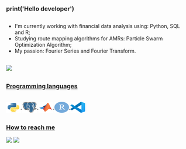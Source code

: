 ### print('Hello developer')

##

* I'm currently working with financial data analysis using: Python, SQL and R;
* Studying route mapping algorithms for AMRs: Particle Swarm Optimization Algorithm;
* My passion: Fourier Series and Fourier Transform.


##

<div align="left">
  <a href="https://github.com/M4rcelle-Lima">
  <img height="180em" src="https://github-readme-stats.vercel.app/api?username=M4rcelle-Lima&show_icons=false&theme=transparent&include_all_commits=true&count_private=true"/>
 
 ##
 
 ### Programming languages
</div>
<div style="display: inline_block"><br>
  
  <img align="center" alt="Marce-Python" height="30" width="40" src="https://raw.githubusercontent.com/devicons/devicon/master/icons/python/python-original.svg">
  <img align="center" alt="Marce-Postgree" height="30" width="40" src="https://raw.githubusercontent.com/devicons/devicon/master/icons/postgresql/postgresql-original.svg">
  <img align="center" alt="Marce-Postgree" height="30" width="40" src="https://raw.githubusercontent.com/devicons/devicon/master/icons/matlab/matlab-original.svg">
  <img align="center" alt="Marce-Postgree" height="30" width="40" src="https://raw.githubusercontent.com/devicons/devicon/master/icons/rstudio/rstudio-original.svg">
  <img align="center" alt="Marce-Postgree" height="30" width="40" src="https://raw.githubusercontent.com/devicons/devicon/master/icons/vscode/vscode-original.svg">
 
</div>
  
  ##
 
 ### How to reach me
<div> 
  <a href = "mailto:marcellefrancolima3@gmail.com"><img src="https://img.shields.io/badge/-Gmail-%23333?style=for-the-badge&logo=gmail&logoColor=white" target="_blank"></a>
  <a href="https://www.linkedin.com/in/marcelle-lima-23934b183/" target="_blank"><img src="https://img.shields.io/badge/-LinkedIn-%230077B5?style=for-the-badge&logo=linkedin&logoColor=white" target="_blank"></a> 
  
  ##
  
 

